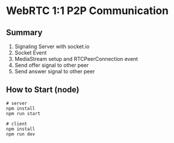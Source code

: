 # WebRTC 1:1 P2P Communication

## Summary
1. Signaling Server with socket.io
2. Socket Event
3. MediaStream setup and RTCPeerConnection event
4. Send offer signal to other peer
5. Send answer signal to other peer

## How to Start (node)
```
# server
npm install
npm run start

# client
npm install
npm run dev
```
